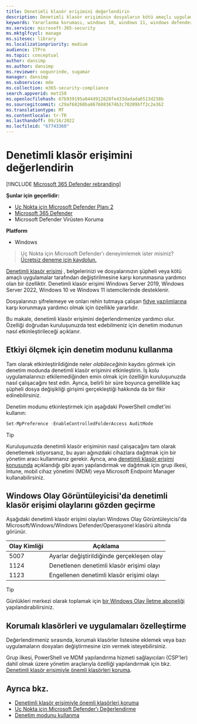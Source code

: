 ```yaml
---
title: Denetimli klasör erişimini değerlendirin
description: Denetimli klasör erişiminin dosyaların kötü amaçlı uygulamalar tarafından değiştirilmesini nasıl koruyabileceğini görün.
keywords: Yararlanma koruması, windows 10, windows 11, windows defender, fidye yazılımı, koruma, değerlendirme, test, tanıtım, deneme
ms.service: microsoft-365-security
ms.mktglfcycl: manage
ms.sitesec: library
ms.localizationpriority: medium
audience: ITPro
ms.topic: conceptual
author: dansimp
ms.author: dansimp
ms.reviewer: oogunrinde, sugamar
manager: dansimp
ms.subservice: mde
ms.collection: m365-security-compliance
search.appverid: met150
ms.openlocfilehash: 67b939195a044d912620fe433dadada6513d238b
ms.sourcegitcommit: c29af68260ba8676083674b3c70209bff2c2e362
ms.translationtype: MT
ms.contentlocale: tr-TR
ms.lasthandoff: 09/16/2022
ms.locfileid: "67743360"
---
```

# <a name="evaluate-controlled-folder-access"></a>Denetimli klasör erişimini değerlendirin

[!INCLUDE [Microsoft 365 Defender rebranding](../../includes/microsoft-defender.md)]

**Şunlar için geçerlidir:**
- [Uç Nokta için Microsoft Defender Planı 2](https://go.microsoft.com/fwlink/?linkid=2154037)
- [Microsoft 365 Defender](https://go.microsoft.com/fwlink/?linkid=2118804)
- Microsoft Defender Virüsten Koruma

**Platform**
- Windows

> Uç Nokta için Microsoft Defender'ı deneyimlemek ister misiniz? [Ücretsiz deneme için kaydolun.](https://signup.microsoft.com/create-account/signup?products=7f379fee-c4f9-4278-b0a1-e4c8c2fcdf7e&ru=https://aka.ms/MDEp2OpenTrial?ocid=docs-wdatp-enablesiem-abovefoldlink)


[Denetimli klasör erişimi](controlled-folders.md) , belgelerinizi ve dosyalarınızın şüpheli veya kötü amaçlı uygulamalar tarafından değiştirilmesine karşı korunmasına yardımcı olan bir özelliktir. Denetimli klasör erişimi Windows Server 2019, Windows Server 2022, Windows 10 ve Windows 11 istemcilerinde desteklenir.

Dosyalarınızı şifrelemeye ve onları rehin tutmaya çalışan [fidye yazılımlarına](https://www.microsoft.com/wdsi/threats/ransomware) karşı korunmaya yardımcı olmak için özellikle yararlıdır.

Bu makale, denetimli klasör erişimini değerlendirmenize yardımcı olur. Özelliği doğrudan kuruluşunuzda test edebilmeniz için denetim modunun nasıl etkinleştirileceği açıklanır.

## <a name="use-audit-mode-to-measure-impact"></a>Etkiyi ölçmek için denetim modunu kullanma

Tam olarak etkinleştirildiğinde neler *olabileceğinin* kaydını görmek için denetim modunda denetimli klasör erişimini etkinleştirin. İş kolu uygulamalarınızı etkilemediğinden emin olmak için özelliğin kuruluşunuzda nasıl çalışacağını test edin. Ayrıca, belirli bir süre boyunca genellikle kaç şüpheli dosya değişikliği girişimi gerçekleştiği hakkında da bir fikir edinebilirsiniz.

Denetim modunu etkinleştirmek için aşağıdaki PowerShell cmdlet'ini kullanın:

```PowerShell
Set-MpPreference -EnableControlledFolderAccess AuditMode
```

> [!TIP]
> Kuruluşunuzda denetimli klasör erişiminin nasıl çalışacağını tam olarak denetlemek istiyorsanız, bu ayarı ağınızdaki cihazlara dağıtmak için bir yönetim aracı kullanmanız gerekir.
Ayrıca, ana [denetimli klasör erişimi konusunda](controlled-folders.md) açıklandığı gibi ayarı yapılandırmak ve dağıtmak için grup ilkesi, Intune, mobil cihaz yönetimi (MDM) veya Microsoft Endpoint Manager kullanabilirsiniz.

## <a name="review-controlled-folder-access-events-in-windows-event-viewer"></a>Windows Olay Görüntüleyicisi'da denetimli klasör erişimi olaylarını gözden geçirme

Aşağıdaki denetimli klasör erişimi olayları Windows Olay Görüntüleyicisi'da Microsoft/Windows/Windows Defender/Operasyonel klasörü altında görünür.

Olay Kimliği | Açıklama
-|-
 5007 | Ayarlar değiştirildiğinde gerçekleşen olay
 1124 | Denetlenen denetimli klasör erişimi olayı
 1123 | Engellenen denetimli klasör erişimi olayı

> [!TIP]
> Günlükleri merkezi olarak toplamak için [bir Windows Olay İletme aboneliği](/windows/win32/wec/setting-up-a-source-initiated-subscription) yapılandırabilirsiniz. 

## <a name="customize-protected-folders-and-apps"></a>Korumalı klasörleri ve uygulamaları özelleştirme

Değerlendirmeniz sırasında, korumalı klasörler listesine eklemek veya bazı uygulamaların dosyaları değiştirmesine izin vermek isteyebilirsiniz.

Grup ilkesi, PowerShell ve MDM yapılandırma hizmeti sağlayıcıları (CSP'ler) dahil olmak üzere yönetim araçlarıyla özelliği yapılandırmak için bkz. [Denetimli klasör erişimiyle önemli klasörleri koruma](controlled-folders.md).

## <a name="see-also"></a>Ayrıca bkz.

* [Denetimli klasör erişimiyle önemli klasörleri koruma](controlled-folders.md)
* [Uç Nokta için Microsoft Defender'ı Değerlendirme](evaluate-mde.md)
* [Denetim modunu kullanma](audit-windows-defender.md)
